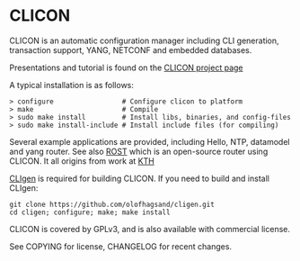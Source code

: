CLICON
======

CLICON is an automatic configuration manager including CLI
generation, transaction support, YANG, NETCONF and embedded databases.

Presentations and tutorial is found on the [CLICON project
page](http://www.clicon.org)

A typical installation is as follows:

    > configure	       	        # Configure clicon to platform
    > make                      # Compile
    > sudo make install         # Install libs, binaries, and config-files
    > sudo make install-include # Install include files (for compiling)

Several example applications are provided, including Hello, NTP,
datamodel and yang router. See also [ROST](https://github.com/clicon/rost) which is an
open-source router using CLICON. It all origins from work at
[KTH](http://www.csc.kth.se/~olofh/10G_OSR)

[CLIgen](http://www.cligen.se) is required for building CLICON. If you need 
to build and install CLIgen: 

    git clone https://github.com/olofhagsand/cligen.git
    cd cligen; configure; make; make install

CLICON is covered by GPLv3, and is also available with commercial license.

See COPYING for license, CHANGELOG for recent changes.




